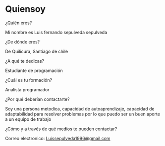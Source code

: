 # Quiensoy

¿Quién eres? 

Mi nombre es Luis fernando sepulveda sepulveda

 ¿De dónde eres? 
 
De Quilicura, Santiago de chile

¿A qué te dedicas? 

Estudiante de programación

 ¿Cuál es tu formación? 
 
Analista programador

 ¿Por qué deberían contactarte? 
 
Soy una persona metodica, capacidad de autoaprendizaje, capacidad de adaptabilidad para resolver problemas por lo que puedo ser un buen aporte a un equipo de trabajo

¿Cómo y a través de qué medios te pueden contactar? 

Correo electronico: Luissepulveda1996@gmail.com
